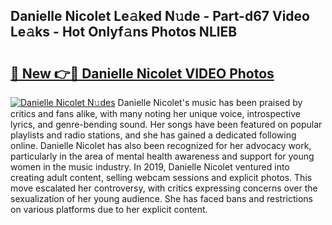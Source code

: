 ## Danielle Nicolet Le𝚊ked N𝚞de - Part-d67 Video Le𝚊ks - Hot Onlyf𝚊ns Photos NLlEB

# <h2><a href="http://ab47169.deff.icu/?id=Danielle+Nicolet">🔗 New 👉🔴 Danielle Nicolet VIDEO Photos</a></h2>

[![Danielle Nicolet N𝚞des](https://i.imgur.com/rIISA9y.gif)](http://ab47169.deff.icu/?id=Danielle+Nicolet)
Danielle Nicolet's music has been praised by critics and fans alike, with many noting her unique voice, introspective lyrics, and genre-bending sound. Her songs have been featured on popular playlists and radio stations, and she has gained a dedicated following online. Danielle Nicolet has also been recognized for her advocacy work, particularly in the area of mental health awareness and support for young women in the music industry. In 2019, Danielle Nicolet ventured into creating adult content, selling webcam sessions and explicit photos. This move escalated her controversy, with critics expressing concerns over the sexualization of her young audience. She has faced bans and restrictions on various platforms due to her explicit content.

